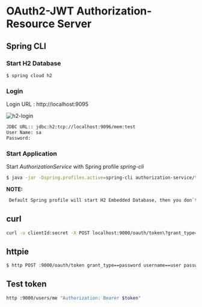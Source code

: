 # OAuth2-JWT Authorization- Resource Server

## Spring CLI

### Start H2 Database
```bash
$ spring cloud h2
```

### Login 
Login URL : http://localhost:9095

![h2-login](../master/images/h2-login.png)

```bash
JDBC URL:: jdbc:h2:tcp://localhost:9096/mem:test
User Name: sa
Password: 
```
### Start Application 
Start _AuthorizationService_ with Spring profile _spring-cli_

```bash
$ java -jar -Dspring.profiles.active=spring-cli authorization-service/target/authorization-service-0.0.1-SNAPSHOT.jar
```

**NOTE:**
```html
 Default Spring profile will start H2 Embedded Database, then you don`t have to start a spring cli H2 database 
```

## curl
```bash
curl -u clientId:secret -X POST localhost:9000/oauth/token\?grant_type=password\&username=user\&password=pass
```

## httpie
```bash
$ http POST :9000/oauth/token grant_type==password username==user password==pass -a clientId:secret -v
```

## Test token
```bash
http :9000/users/me "Authorization: Bearer $token"
```

